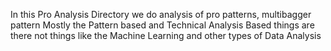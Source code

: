In this Pro Analysis Directory we do analysis of pro patterns, multibagger pattern 
Mostly the Pattern based and Technical Analysis Based things are there not things like the Machine Learning and other types of Data Analysis
